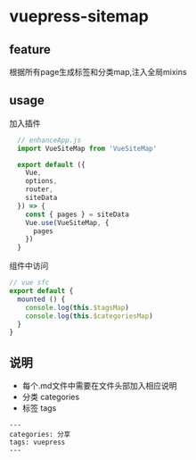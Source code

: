 # vuepress-sitemap

## feature

  根据所有page生成标签和分类map,注入全局mixins

## usage

加入插件

```js
  // enhanceApp.js
  import VueSiteMap from 'VueSiteMap'

  export default ({
    Vue,
    options,
    router,
    siteData
  }) => {
    const { pages } = siteData
    Vue.use(VueSiteMap, {
      pages
    })
  }
```

组件中访问

```js
// vue sfc
export default {
  mounted () {
    console.log(this.$tagsMap)
    console.log(this.$categoriesMap)
  }
}

```

## 说明

  - 每个.md文件中需要在文件头部加入相应说明
  - 分类 categories
  - 标签 tags

```
---
categories: 分享
tags: vuepress
---
```